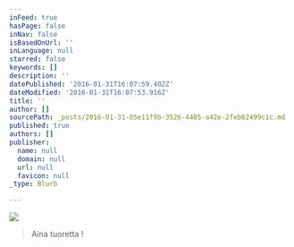 ```yaml
---
inFeed: true
hasPage: false
inNav: false
isBasedOnUrl: ''
inLanguage: null
starred: false
keywords: []
description: ''
datePublished: '2016-01-31T16:07:59.402Z'
dateModified: '2016-01-31T16:07:53.916Z'
title: ''
author: []
sourcePath: _posts/2016-01-31-05e11f9b-3526-4485-a42e-2feb62499c1c.md
published: true
authors: []
publisher:
  name: null
  domain: null
  url: null
  favicon: null
_type: Blurb

---
```

![](https://s3-us-west-2.amazonaws.com/the-grid-img/p/405832ce3021d59169cccaca2c92283c1fa42f33.jpg)

> Aina tuoretta !